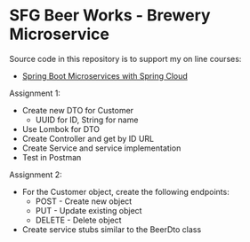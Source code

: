 # SFG Beer Works - Brewery Microservice

Source code in this repository is to support my on line courses:
* [Spring Boot Microservices with Spring Cloud](https://www.udemy.com/spring-boot-microservices-with-spring-cloud-beginner-to-guru/?couponCode=GIT_HUB2)

Assignment 1:
* Create new DTO for Customer
  * UUID for ID, String for name
* Use Lombok for DTO
* Create Controller and get by ID URL
* Create Service and service implementation
* Test in Postman

Assignment 2:
* For the Customer object, create the following endpoints:
  * POST - Create new object
  * PUT - Update existing object
  * DELETE - Delete object
* Create service stubs similar to the BeerDto class